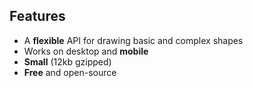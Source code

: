 
## Features

  - A **flexible** API for drawing basic and complex shapes
  - Works on desktop and **mobile**
  - **Small** (12kb gzipped)
  - **Free** and open-source
